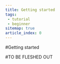 ```yaml
---
title: Getting started
tags:
 - tutorial
 - beginner
sitemap: true
article_index: 0
---
```



#Getting started

#TO BE FLESHED OUT
